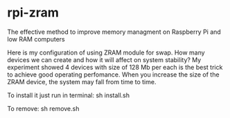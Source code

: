 # rpi-zram
The effective method to improve memory managment on Raspberry Pi and low RAM computers

Here is my configuration of using ZRAM module for swap.
How many devices we can create and how it will affect on system stability?
My experiment showed 4 devices with size of 128 Mb per each is the best trick to achieve good operating perfomance.
When you increase the size of the ZRAM device, the system may fall from time to time.

To install it just run in terminal:
sh install.sh

To remove:
sh remove.sh

